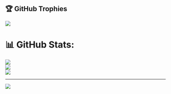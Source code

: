## 🏆 GitHub Trophies
![](https://github-profile-trophy.vercel.app/?username=AdityaAjithKumar&theme=radical&no-frame=false&no-bg=true&margin-w=4)

# 📊 GitHub Stats:
![](https://github-readme-stats.vercel.app/api?username=AdityaAjithKumar&theme=dark&hide_border=false&include_all_commits=false&count_private=false)<br/>
![](https://nirzak-streak-stats.vercel.app/?user=AdityaAjithKumar&theme=dark&hide_border=false)<br/>
![](https://github-readme-stats.vercel.app/api/top-langs/?username=AdityaAjithKumar&theme=dark&hide_border=false&include_all_commits=false&count_private=false&layout=compact)



---
[![](https://visitcount.itsvg.in/api?id=AdityaAjithKumar&icon=0&color=0)](https://visitcount.itsvg.in)

<!-- Proudly created with GPRM ( https://gprm.itsvg.in ) -->
